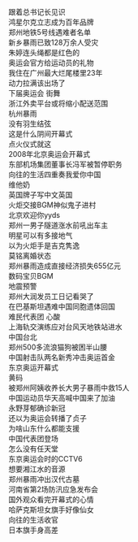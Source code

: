 跟着总书记长见识  
鸿星尔克立志成为百年品牌  
郑州地铁5号线遇难者名单  
新乡暴雨已致128万余人受灾  
朱婷连头绳都是红色的  
奥运会官方给运动员的礼物  
我住在广州最大烂尾楼里23年  
动力拉满该出场了  
下届奥运会 街舞  
浙江外卖平台或将缩小配送范围  
杭州暴雨  
没有羽生结弦  
这是什么阴间开幕式  
点火仪式就这  
2008年北京奥运会开幕式  
东部机场集团董事长冯军被暂停职务  
向往的生活四重奏我爱你中国  
维他奶  
英国牌子写中文英国  
火炬交接BGM神似鬼子进村  
北京欢迎你yyds  
郑州一男子隧道涨水前吼出车主  
明星可以有多接地气  
以为火炬手是吉克隽逸  
莫铭离婚状态  
郑州暴雨造成直接经济损失655亿元  
数码宝贝BGM  
地震预警  
郑州大润发员工日记看哭了  
在巴基斯坦遇难中国同胞遗体回国  
难民代表团 心酸  
上海轨交演练应对台风天地铁站进水  
中国台北  
郑州500多流浪猫狗被困半山腰  
中国射击队两名新秀冲击奥运首金  
东京奥运开幕式  
黄码  
被郑州阿姨收养长大男子暴雨中救15人  
中国运动员华天高喊中国来了加油  
永野芽郁确诊新冠  
还以为奥运会转播了贞子  
为啥山东什么都能支援  
中国代表团登场  
怎么没有任天堂  
东京奥运会时的CCTV6  
想要湘江水的音源  
郑州暴雨冲出汉代古墓  
河南省第2场防汛应急发布会  
国外观众看完开幕式的心情  
哈萨克斯坦女旗手好像仙女  
向往的生活收官  
日本旗手身高差  
